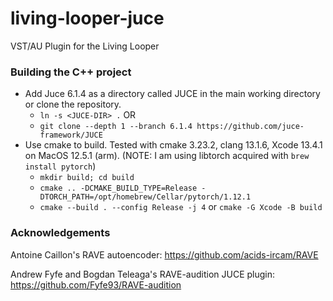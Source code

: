 # living-looper-juce
VST/AU Plugin for the Living Looper


### Building the C++ project
- Add Juce 6.1.4 as a directory called JUCE in the main working directory or clone the repository.
  - `ln -s <JUCE-DIR> .`  OR
  - `git clone --depth 1 --branch 6.1.4 https://github.com/juce-framework/JUCE`
- Use cmake to build. Tested with cmake 3.23.2, clang 13.1.6, Xcode 13.4.1 on MacOS 12.5.1 (arm). (NOTE: I am using libtorch acquired with `brew install pytorch`)
  - `mkdir build; cd build`
  - `cmake .. -DCMAKE_BUILD_TYPE=Release -DTORCH_PATH=/opt/homebrew/Cellar/pytorch/1.12.1`
  - `cmake --build . --config Release -j 4` or  `cmake -G Xcode -B build`


### Acknowledgements

Antoine Caillon's RAVE autoencoder: https://github.com/acids-ircam/RAVE

Andrew Fyfe and Bogdan Teleaga's RAVE-audition JUCE plugin: https://github.com/Fyfe93/RAVE-audition

